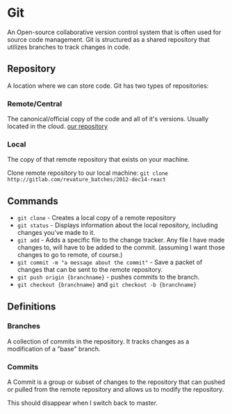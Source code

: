 # Git

An Open-source collaborative version control system that is often used for source code management.
Git is structured as a shared repository that utilizes branches to track changes in code.

## Repository
A location where we can store code.
Git has two types of repositories:

### Remote/Central
The canonical/official copy of the code and all of it's versions.
Usually located in the cloud. [our repository](http://gitlab.com/revature_batches/2012-dec14-react)

### Local
The copy of that remote repository that exists on your machine.

Clone remote repository to our local machine:
`git clone http://gitlab.com/revature_batches/2012-dec14-react`

## Commands
* `git clone` - Creates a local copy of a remote repository
* `git status` - Displays information about the local repository, including changes you've made to it.
* `git add` - Adds a specific file to the change tracker. Any file I have made changes to, will have to be added to the commit. (assuming I want those changes to go to remote, of course.)
* `git commit -m "a message about the commit"` - Save a packet of changes that can be sent to the remote repository.
* `git push origin {branchname}` - pushes commits to the branch.
* `git checkout {branchname}` and `git checkout -b {branchname}`

## Definitions
### Branches
A collection of commits in the repository. It tracks changes as a modification of a "base" branch.
### Commits
A Commit is a group or subset of changes to the repository that can pushed or pulled from the remote repository and allows us to modify the repository.

This should disappear when I switch back to master.